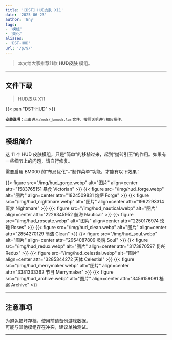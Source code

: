 ```yaml
---
title: '[DST] HUD皮肤 X11'
date: '2025-06-23'
author: 'Bny'
tags:
- '模组'
- '美化'
aliases:
- 'DST-HUD'
url: '/p/9/'
---
```


> 本文给大家推荐11款 **HUD皮肤** 模组。

---

## 文件下载

> HUD皮肤 X11  

{{< pan "DST-HUD" >}}  

<small> **安装说明**：点击进入`/mods/_bmmods.lua` 文件，按照说明进行相应操作。</small>  

---

## 模组简介

这 11 个 HUD 皮肤模组，只是“简单”的移植过来，起到“抛砖引玉”的作用。如果有一些细节上的问题，请自行修复。

需要启用 BM000 的“布局优化”+“制作菜单”功能，才能有以下效果：

{{< figure src="/img/hud_gorge.webp" alt="图片" align=center attr="1583765151 暴食 Victorian" >}}
{{< figure src="/img/hud_forge.webp" alt="图片" align=center attr="1824509831 熔炉 Forge" >}}
{{< figure src="/img/hud_nightmare.webp" alt="图片" align=center attr="1992293314 噩梦 Nightmare" >}}
{{< figure src="/img/hud_nautical.webp" alt="图片" align=center attr="2226345952 航海 Nautical" >}}
{{< figure src="/img/hud_roseate.webp" alt="图片" align=center attr="2250176974 玫瑰 Roses" >}}
{{< figure src="/img/hud_clean.webp" alt="图片" align=center attr="2854270129 简洁 Clean" >}}
{{< figure src="/img/hud_soul.webp" alt="图片" align=center attr="2954087809 灵魂 Soul" >}}
{{< figure src="/img/hud_redux.webp" alt="图片" align=center attr="3173870597 复兴 Redux" >}}
{{< figure src="/img/hud_celestial.webp" alt="图片" align=center attr="3285344272 天体 Celestial" >}}
{{< figure src="/img/hud_merrymaker.webp" alt="图片" align=center attr="3381333362 节日 Merrymaker" >}}
{{< figure src="/img/hud_archive.webp" alt="图片" align=center attr="3456159081 档案 Archive" >}}


---

## 注意事项

>  
为避免损坏存档，使用前请备份游戏数据。  
可能与其他模组存在冲突，建议单独测试。  

---

